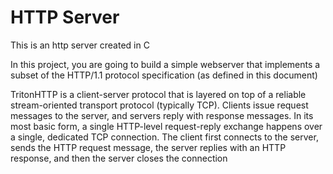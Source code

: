 # HTTP Server

This is an http server created in C

In this project, you are going to build a simple webserver that implements a subset of the HTTP/1.1 protocol specification (as defined in this document)

TritonHTTP is a client-server protocol that is layered on top of a reliable stream-oriented transport protocol (typically TCP). Clients issue request messages to the server, and servers reply with response messages. In its most basic form, a single HTTP-level request-reply exchange happens over a single, dedicated TCP connection. The client first connects to the server, sends the HTTP request message, the server replies with an HTTP response, and then the server closes the connection


